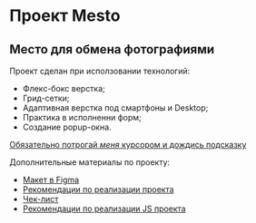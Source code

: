 # **Проект Mesto**
## Место для обмена фотографиями

Проект сделан при исползовании технологий:
* Флекс-бокс верстка;
* Грид-сетки;
* Адаптивная верстка под смартфоны и Desktop;
* Практика в исполненни форм;
* Создание popup-окна.


[Обязательно потрогай _меня_ курсором и дождись подсказку](https://cliknik.github.io/mesto-project/ "Я ссылка на GitHub Pages проекта")


Дополнительные материалы по проекту:
* [Макет в Figma](https://www.figma.com/file/2cn9N9jSkmxD84oJik7xL7/JavaScript.-Sprint-4?node-id=0%3A1)
* [Рекомендации по реализации проекта](https://code.s3.yandex.net/web-plus/static/second-month/mesto-project/index.html)
* [Чек-лист](https://code.s3.yandex.net/web-developer/checklists-pdf/web-plus/checklist-3.pdf)
* [Рекомендации по реализации JS проекта](https://practicum.yandex.ru/learn/web-plus/courses/50fb4587-8c8b-4f89-8b12-04f5ab3c5720/sprints/30394/topics/cd166a86-a039-4833-b5af-dbd293da21f2/lessons/f630f550-4d59-4deb-92c1-21b37016ce08/)
